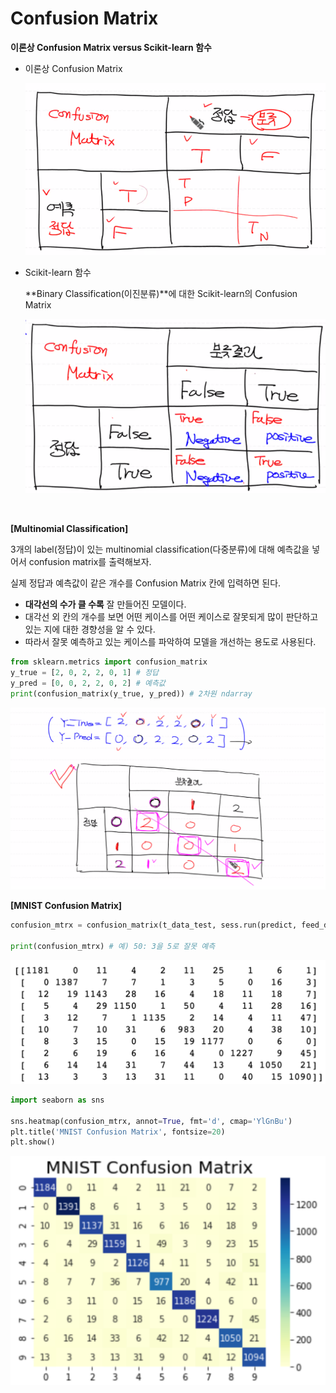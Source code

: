 # **Confusion Matrix**

**이론상 Confusion Matrix versus Scikit-learn 함수**

- 이론상 Confusion Matrix

  ![cm-theory](md-images/cm-theory.png)

- Scikit-learn 함수

  **Binary Classification(이진분류)**에 대한 Scikit-learn의 Confusion Matrix

  ![cm-sklearn](md-images/cm-sklearn.png)

<br>

**[Multinomial Classification]**

3개의 label(정답)이 있는 multinomial classification(다중분류)에 대해 예측값을 넣어서 confusion matrix를 출력해보자.

실제 정답과 예측값이 같은 개수를 Confusion Matrix 칸에 입력하면 된다.

- **대각선의 수가 클 수록** 잘 만들어진 모델이다.
- 대각선 외 칸의 개수를 보면 어떤 케이스를 어떤 케이스로 잘못되게 많이 판단하고 있는 지에 대한 경향성을 알 수 있다.
- 따라서 잘못 예측하고 있는 케이스를 파악하여 모델을 개선하는 용도로 사용된다.

```python
from sklearn.metrics import confusion_matrix
y_true = [2, 0, 2, 2, 0, 1] # 정답
y_pred = [0, 0, 2, 2, 0, 2] # 예측값
print(confusion_matrix(y_true, y_pred)) # 2차원 ndarray
```

![image-20210315154838537](md-images/mc-matrix.png)

**[MNIST Confusion Matrix]**

```python
confusion_mtrx = confusion_matrix(t_data_test, sess.run(predict, feed_dict={X: x_data_test_norm}))
                     
print(confusion_mtrx) # 예) 50: 3을 5로 잘못 예측
```

![image-20210315154920095](md-images/cm-result.png)

```python
import seaborn as sns

sns.heatmap(confusion_mtrx, annot=True, fmt='d', cmap='YlGnBu')
plt.title('MNIST Confusion Matrix', fontsize=20)
plt.show()
```

![image-20210315154942464](md-images/cm-heatmap.png)

